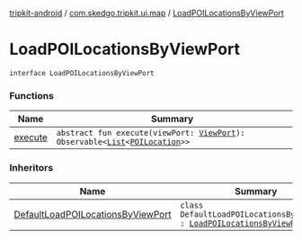 [tripkit-android](../../index.md) / [com.skedgo.tripkit.ui.map](../index.md) / [LoadPOILocationsByViewPort](./index.md)

# LoadPOILocationsByViewPort

`interface LoadPOILocationsByViewPort`

### Functions

| Name | Summary |
|---|---|
| [execute](execute.md) | `abstract fun execute(viewPort: `[`ViewPort`](../../com.skedgo.tripkit.ui.map.home/-view-port/index.md)`): Observable<`[`List`](https://kotlinlang.org/api/latest/jvm/stdlib/kotlin.collections/-list/index.html)`<`[`POILocation`](../-p-o-i-location/index.md)`>>` |

### Inheritors

| Name | Summary |
|---|---|
| [DefaultLoadPOILocationsByViewPort](../-default-load-p-o-i-locations-by-view-port/index.md) | `class DefaultLoadPOILocationsByViewPort : `[`LoadPOILocationsByViewPort`](./index.md) |

